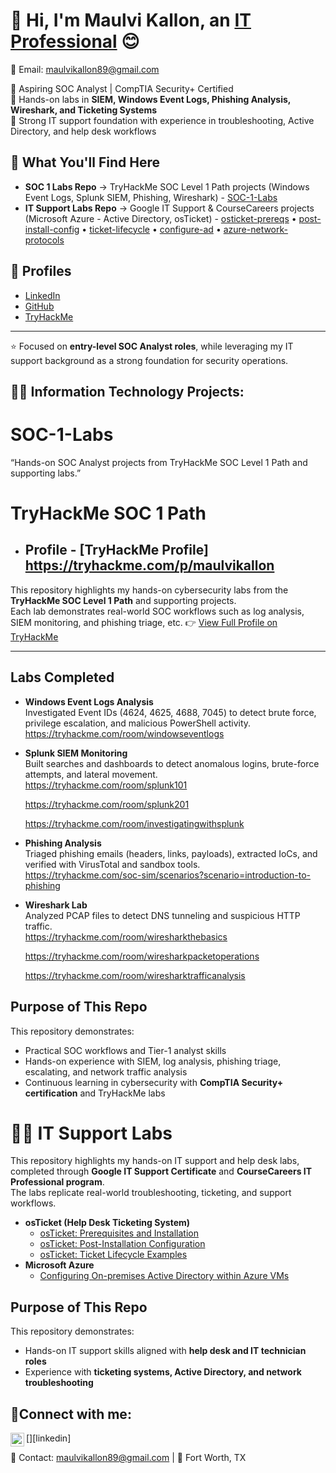 # 👋 Hi, I'm Maulvi Kallon, an <a href="https://linkedin.com/in/Josh">IT Professional</a> 😊 </h1>
🔹 Email: maulvikallon89@gmail.com   

 
🔹 Aspiring SOC Analyst | CompTIA Security+ Certified  
🔹 Hands-on labs in **SIEM, Windows Event Logs, Phishing Analysis, Wireshark, and Ticketing Systems**  
🔹 Strong IT support foundation with experience in troubleshooting, Active Directory, and help desk workflows  


## 🚀 What You'll Find Here
- **SOC 1 Labs Repo** → TryHackMe SOC Level 1 Path projects (Windows Event Logs, Splunk SIEM, Phishing, Wireshark) -  [SOC-1-Labs](https://github.com/maulvikallon/SOC-1-Labs)
- **IT Support Labs Repo** → Google IT Support & CourseCareers projects (Microsoft Azure - Active Directory, osTicket) - [osticket-prereqs](https://github.com/maulvikallon/osticket-prereqs) • [post-install-config](https://github.com/maulvikallon/post-install-config) • [ticket-lifecycle](https://github.com/maulvikallon/ticket-lifecycle) • [configure-ad](https://github.com/maulvikallon/configure-ad) • [azure-network-protocols](https://github.com/maulvikallon/azure-network-protocols)



## 🔗 Profiles
- [LinkedIn](https://linkedin.com/in/maulvi-kallon-016392281)  
- [GitHub](https://github.com/maulvikallon)  
- [TryHackMe](https://tryhackme.com/p/maulvikallon)  
 

---
⭐ Focused on **entry-level SOC Analyst roles**, while leveraging my IT support background as a strong foundation for security operations.



<h2>👨‍💻 Information Technology Projects:</h2>


# SOC-1-Labs
“Hands-on SOC Analyst projects from TryHackMe SOC Level 1 Path and supporting labs.”

# TryHackMe SOC 1 Path 
- ## Profile  - [TryHackMe Profile] https://tryhackme.com/p/maulvikallon


This repository highlights my hands-on cybersecurity labs from the **TryHackMe SOC Level 1 Path** and supporting projects.  
Each lab demonstrates real-world SOC workflows such as log analysis, SIEM monitoring, and phishing triage, etc. 👉 [View Full Profile on TryHackMe](https://tryhackme.com/p/maulvikallon)

---

## Labs Completed

- **Windows Event Logs Analysis**  
  Investigated Event IDs (4624, 4625, 4688, 7045) to detect brute force, privilege escalation, and malicious PowerShell activity.  
  https://tryhackme.com/room/windowseventlogs 
- **Splunk SIEM Monitoring**  
  Built searches and dashboards to detect anomalous logins, brute-force attempts, and lateral movement.  
  https://tryhackme.com/room/splunk101

   https://tryhackme.com/room/splunk201

   https://tryhackme.com/room/investigatingwithsplunk

- **Phishing Analysis**  
  Triaged phishing emails (headers, links, payloads), extracted IoCs, and verified with VirusTotal and sandbox tools.  
  https://tryhackme.com/soc-sim/scenarios?scenario=introduction-to-phishing

- **Wireshark Lab**  
  Analyzed PCAP files to detect DNS tunneling and suspicious HTTP traffic.  
  https://tryhackme.com/room/wiresharkthebasics

  https://tryhackme.com/room/wiresharkpacketoperations

  https://tryhackme.com/room/wiresharktrafficanalysis


## Purpose of This Repo
This repository demonstrates:
- Practical SOC workflows and Tier-1 analyst skills  
- Hands-on experience with SIEM, log analysis, phishing triage, escalating, and network traffic analysis   
- Continuous learning in cybersecurity with **CompTIA Security+ certification** and TryHackMe labs








# 👨‍💻 IT Support Labs

This repository highlights my hands-on IT support and help desk labs, completed through **Google IT Support Certificate** and **CourseCareers IT Professional program**.  
The labs replicate real-world troubleshooting, ticketing, and support workflows.


- <b>osTicket (Help Desk Ticketing System)</b>
  - [osTicket: Prerequisites and Installation](https://github.com/maulvikallon/osticket-prereqs)
  - [osTicket: Post-Installation Configuration](https://github.com/maulvikallon/post-install-config)
  - [osTicket: Ticket Lifecycle Examples](https://github.com/maulvikallon/ticket-lifecycle)
- <b>Microsoft Azure</b>
  - [Configuring On-premises Active Directory within Azure VMs](https://github.com/maulvikallon/configure-ad)



## Purpose of This Repo
This repository demonstrates:
- Hands-on IT support skills aligned with **help desk and IT technician roles**  
- Experience with **ticketing systems, Active Directory, and network troubleshooting**
  

<h2>🤳Connect with me:</h2>

[<img align="left" alt="Josh | LinkedIn" width="22px" src="https://cdn.jsdelivr.net/npm/simple-icons@v3/icons/linkedin.svg" />][linkedin]



📧 Contact: maulvikallon89@gmail.com | 📍 Fort Worth, TX 
